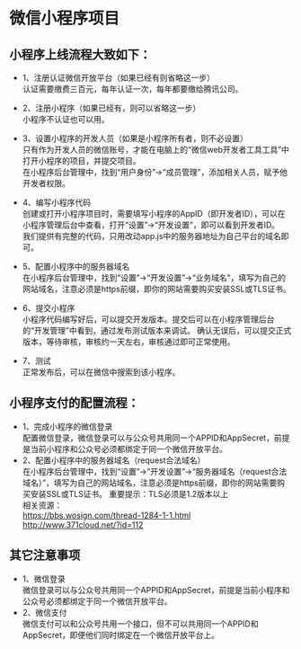 ﻿微信小程序项目
============================
小程序上线流程大致如下：
--
* 1、注册认证微信开放平台（如果已经有则省略这一步）<br/>
认证需要缴费三百元，每年认证一次，每年都要缴给腾讯公司。

* 2、注册小程序（如果已经有，则可以省略这一步）<br/>
小程序不认证也可以用。

* 3、设置小程序的开发人员（如果是小程序所有者，则不必设置）<br/>
只有作为开发人员的微信账号，才能在电脑上的“微信web开发者工具工具”中打开小程序的项目，并提交项目。<br/>
在小程序后台管理中，找到“用户身份”->“成员管理”，添加相关人员，赋予他开发者权限。

* 4、编写小程序代码<br/>
创建或打开小程序项目时，需要填写小程序的AppID（即开发者ID），可以在小程序管理后台中查看，打开“设置”->“开发设置”，即可以看到开发者ID。<br/>
我们提供有完整的代码，只用改动app.js中的服务器地址为自己平台的域名即可。

* 5、配置小程序中的服务器域名<br/>
在小程序后台管理中，找到“设置”->“开发设置”->“业务域名”，填写为自己的网站域名，注意必须是https前缀，即你的网站需要购买安装SSL或TLS证书。

* 6、提交小程序<br/>
小程序代码编写好后，可以提交开发版本。提交后可以在小程序管理后台的“开发管理”中看到，通过发布测试版本来调试。
确认无误后，可以提交正式版本，等待审核，审核约一天左右，审核通过即可正常使用。
* 7、测试<br/>
正常发布后，可以在微信中搜索到该小程序。

小程序支付的配置流程：
--
* 1、完成小程序的微信登录<br/>
配置微信登录，微信登录可以与公众号共用同一个APPID和AppSecret，前提是当前小程序和公众号必须都绑定于同一个微信开放平台。
* 2、配置小程序中的服务器域名（request合法域名）<br/>
在小程序后台管理中，找到“设置”->“开发设置”->“服务器域名（request合法域名）”，填写为自己的网站域名，注意必须是https前缀，即你的网站需要购买安装SSL或TLS证书。
重要提示：TLS必须是1.2版本以上<br/>
相关资源：<br/>
https://bbs.wosign.com/thread-1284-1-1.html<br/>
http://www.371cloud.net/?id=112<br/>

其它注意事项
----
* 1、微信登录<br/>
微信登录可以与公众号共用同一个APPID和AppSecret，前提是当前小程序和公众号必须都绑定于同一个微信开放平台。
* 2、微信支付<br/>
微信支付可以和公众号共用一个接口，但不可以共用同一个APPID和AppSecret，即便他们同时绑定在一个微信开放平台上。
